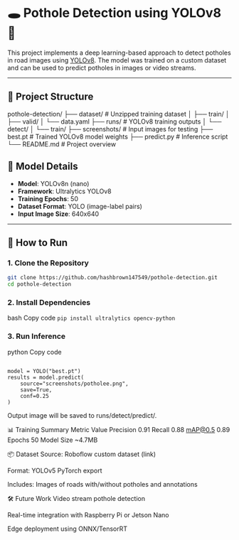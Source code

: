 # 🕳️ Pothole Detection using YOLOv8 🚧

This project implements a deep learning-based approach to detect potholes in road images using [YOLOv8](https://github.com/ultralytics/ultralytics). The model was trained on a custom dataset and can be used to predict potholes in images or video streams.

---

## 📁 Project Structure
pothole-detection/
├── dataset/ # Unzipped training dataset
│ ├── train/
│ ├── valid/
│ └── data.yaml
├── runs/ # YOLOv8 training outputs
│ └── detect/
│ └── train/
├── screenshots/ # Input images for testing
├── best.pt # Trained YOLOv8 model weights
├── predict.py # Inference script
└── README.md # Project overview


## 🧠 Model Details

- **Model**: YOLOv8n (nano)
- **Framework**: Ultralytics YOLOv8
- **Training Epochs**: 50
- **Dataset Format**: YOLO (image-label pairs)
- **Input Image Size**: 640x640

---

## 🚀 How to Run

### 1. Clone the Repository

```bash
git clone https://github.com/hashbrown147549/pothole-detection.git
cd pothole-detection
```
### 2. Install Dependencies
bash
Copy code
```pip install ultralytics opencv-python```
### 3. Run Inference
python
Copy code
```from ultralytics import YOLO

model = YOLO("best.pt")
results = model.predict(
    source="screenshots/potholee.png",
    save=True,
    conf=0.25
)
```
Output image will be saved to runs/detect/predict/.

📊 Training Summary
Metric	Value
Precision	0.91
Recall	0.88
mAP@0.5	0.89
Epochs	50
Model Size	~4.7MB

📦 Dataset
Source: Roboflow custom dataset (link)

Format: YOLOv5 PyTorch export

Includes: Images of roads with/without potholes and annotations

🛠️ Future Work
Video stream pothole detection

Real-time integration with Raspberry Pi or Jetson Nano

Edge deployment using ONNX/TensorRT

 

